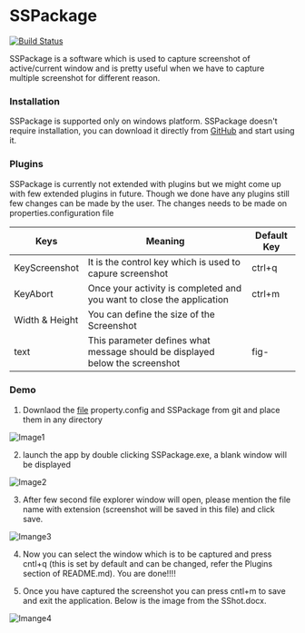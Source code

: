 # SSPackage
[![Build Status](https://travis-ci.org/joemccann/dillinger.svg?branch=master)](https://travis-ci.org/joemccann/dillinger)

SSPackage is a software which is used to capture screenshot of active/current window and is pretty useful when we have to capture multiple screenshot for different reason.

### Installation

SSPackage is supported only on windows platform.
SSPackage doesn't require installation, you can download it directly from [GitHub](https://github.com/Rahulsingh190792/SSPackage) and start using it.

### Plugins

SSPackage is currently not extended with plugins but we might come up with few extended plugins in future.
Though we done have any plugins still few changes can be made by the user. The changes needs to be made on properties.configuration file

| Keys | Meaning | Default Key |
| ------ | ------ | ------ |
| KeyScreenshot | It is the control key which is used to capure screenshot | ctrl+q |
| KeyAbort | Once your activity is completed and you want to close the application | ctrl+m |
| Width & Height | You can define the size of the Screenshot |  |
| text | This parameter defines what message should be displayed below the screenshot | fig- |

### Demo
1. Downlaod the [file](https://github.com/Rahulsingh190792/SSPackage) property.config and SSPackage from git and place them in any directory

![Image1](https://drive.google.com/uc?export=view&id=1fLmgqEdbzu1MHs0yIjPU1RMZasHLXD8v)

2. launch the app by double clicking SSPackage.exe, a blank  window will be displayed 

![Image2](https://drive.google.com/uc?export=view&id=1GLvU_e5qRL6r1nkvf62sF22vEcqrcP8a) 

3. After few second file explorer window will open, please mention the file name with extension (screenshot will be saved in this file) and click save.

![Imange3](https://drive.google.com/uc?export=view&id=1ewgKwJB2FhxWtWYvxmR_cktaBcPgomo7)

4. Now you can select the window which is to be captured and press cntl+q (this is set by default and can be changed, refer the Plugins section of README.md). You are done!!!!

5. Once you have captured the screenshot you can press cntl+m to save and exit the application.
Below is the image from the SShot.docx.

![Imange4](https://drive.google.com/uc?export=view&id=1vdMH1U9eYKAMdTA1Ir8M7-H_ySlnhhVa)

